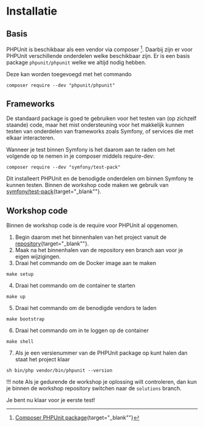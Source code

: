 Installatie
===========

## Basis
PHPUnit is beschikbaar als een vendor via composer [^composer].
Daarbij zijn er voor PHPUnit verschillende onderdelen welke beschikbaar zijn.
Er is een basis package `phpunit/phpunit` welke we altijd nodig hebben.

Deze kan worden toegevoegd met het commando

``` shell
composer require --dev "phpunit/phpunit"
```

## Frameworks
De standaard package is goed te gebruiken voor het testen van (op zichzelf staande)
code, maar het mist ondersteuning voor het makkelijk kunnen testen van onderdelen van
frameworks zoals Symfony, of services die met elkaar interacteren.

Wanneer je test binnen Symfony is het daarom aan te raden om het volgende op te nemen in
je composer middels require-dev:

``` shell
composer require --dev "symfony/test-pack"
```

Dit installeert PHPUnit en de benodigde onderdelen om binnen Symfony te kunnen testen.
Binnen de workshop code maken we gebruik van [symfony/test-pack](https://symfony.com/doc/current/testing.html){target="_blank""}.

## Workshop code
Binnen de workshop code is de require voor PHPUnit al opgenomen.

1. Begin daarom met het binnenhalen van het project vanuit de
[repository](https://github.com/wimulkeman/symfony-unit-test-workshop){target="_blank""}.
2. Maak na het binnenhalen van de repository een branch aan voor je eigen wijzigingen.
3. Draai het commando om de Docker image aan te maken
```shell
make setup
```
4. Draai het commando om de container te starten
```shell
make up
```
5. Draai het commando om de benodigde vendors te laden
```shell
make bootstrap
```
6. Draai het commando om in te loggen op de container
```shell
make shell
```
7. Als je een versienummer van de PHPUnit package op kunt halen dan staat het project klaar
```shell
sh bin/php vendor/bin/phpunit --version
```

!!! note
    Als je gedurende de workshop je oplossing wilt controleren, dan kun je binnen
    de workshop repository switchen naar de `solutions` branch.

Je bent nu klaar voor je eerste test!

[^composer]: [Composer PHPUnit package](https://packagist.org/packages/phpunit/phpunit){target="_blank""}